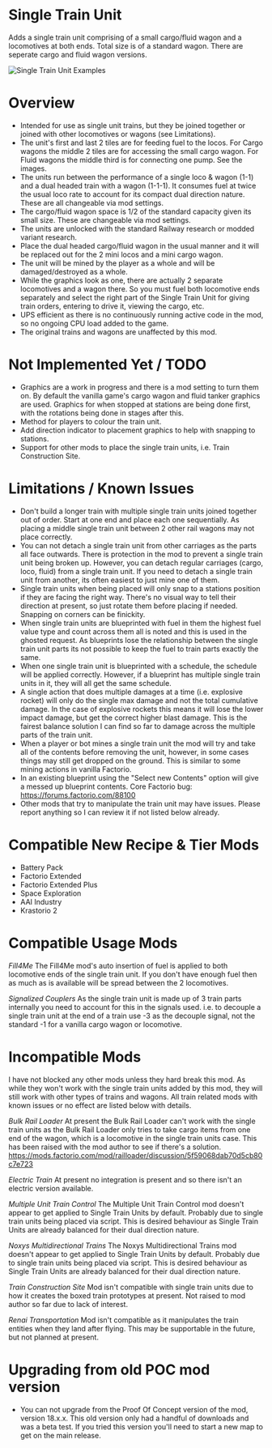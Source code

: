 # Single Train Unit

Adds a single train unit comprising of a small cargo/fluid wagon and a locomotives at both ends. Total size is of a standard wagon. There are seperate cargo and fluid wagon versions.

![Single Train Unit Examples](https://thumbs.gfycat.com/DependableMixedBarasinga-size_restricted.gif)


Overview
============

- Intended for use as single unit trains, but they be joined together or joined with other locomotives or wagons (see Limitations).
- The unit's first and last 2 tiles are for feeding fuel to the locos. For Cargo wagons the middle 2 tiles are for accessing the small cargo wagon. For Fluid wagons the middle third is for connecting one pump. See the images.
- The units run between the performance of a single loco & wagon (1-1) and a dual headed train with a wagon (1-1-1). It consumes fuel at twice the usual loco rate to account for its compact dual direction nature. These are all changeable via mod settings.
- The cargo/fluid wagon space is 1/2 of the standard capacity given its small size. These are changeable via mod settings.
- The units are unlocked with the standard Railway research or modded variant research.
- Place the dual headed cargo/fluid wagon in the usual manner and it will be replaced out for the 2 mini locos and a mini cargo wagon.
- The unit will be mined by the player as a whole and will be damaged/destroyed as a whole.
- While the graphics look as one, there are actually 2 separate locomotives and a wagon there. So you must fuel both locomotive ends separately and select the right part of the Single Train Unit for giving train orders, entering to drive it, viewing the cargo, etc.
- UPS efficient as there is no continuously running active code in the mod, so no ongoing CPU load added to the game.
- The original trains and wagons are unaffected by this mod.


Not Implemented Yet / TODO
================

- Graphics are a work in progress and there is a mod setting to turn them on. By default the vanilla game's cargo wagon and fluid tanker graphics are used. Graphics for when stopped at stations are being done first, with the rotations being done in stages after this.
- Method for players to colour the train unit.
- Add direction indicator to placement graphics to help with snapping to stations.
- Support for other mods to place the single train units, i.e. Train Construction Site.


Limitations / Known Issues
================

- Don't build a longer train with multiple single train units joined together out of order. Start at one end and place each one sequentially. As placing a middle single train unit between 2 other rail wagons may not place correctly.
- You can not detach a single train unit from other carriages as the parts all face outwards. There is protection in the mod to prevent a single train unit being broken up. However, you can detach regular carriages (cargo, loco, fluid) from a single train unit. If you need to detach a single train unit from another, its often easiest to just mine one of them.
- Single train units when being placed will only snap to a stations position if they are facing the right way. There's no visual way to tell their direction at present, so just rotate them before placing if needed. Snapping on corners can be finickity.
- When single train units are blueprinted with fuel in them the highest fuel value type and count across them all is noted and this is used in the ghosted request. As blueprints lose the relationship between the single train unit parts its not possible to keep the fuel to train parts exactly the same.
- When one single train unit is blueprinted with a schedule, the schedule will be applied correctly. However, if a blueprint has multiple single train units in it, they will all get the same schedule.
- A single action that does multiple damages at a time (i.e. explosive rocket) will only do the single max damage and not the total cumulative damage. In the case of explosive rockets this means it will lose the lower impact damage, but get the correct higher blast damage. This is the fairest balance solution I can find so far to damage across the multiple parts of the train unit.
- When a player or bot mines a single train unit the mod will try and take all of the contents before removing the unit, however, in some cases things may still get dropped on the ground. This is similar to some mining actions in vanilla Factorio.
- In an existing blueprint using the "Select new Contents" option will give a messed up blueprint contents. Core Factorio bug: https://forums.factorio.com/88100
- Other mods that try to manipulate the train unit may have issues. Please report anything so I can review it if not listed below already.


Compatible New Recipe & Tier Mods
====================

- Battery Pack
- Factorio Extended
- Factorio Extended Plus
- Space Exploration
- AAI Industry
- Krastorio 2

Compatible Usage Mods
=============

*Fill4Me*
The Fill4Me mod's auto insertion of fuel is applied to both locomotive ends of the single train unit. If you don't have enough fuel then as much as is available will be spread between the 2 locomotives.

*Signalized Couplers*
As the single train unit is made up of 3 train parts internally you need to account for this in the signals used. i.e. to decouple a single train unit at the end of a train use -3 as the decouple signal, not the standard -1 for a vanilla cargo wagon or locomotive.


Incompatible Mods
============

I have not blocked any other mods unless they hard break this mod. As while they won't work with the single train units added by this mod, they will still work with other types of trains and wagons. All train related mods with known issues or no effect are listed below with details.

*Bulk Rail Loader*
At present the Bulk Rail Loader can't work with the single train units as the Bulk Rail Loader only tries to take cargo items from one end of the wagon, which is a locomotive in the single train units case. This has been raised with the mod author to see if there's a solution. https://mods.factorio.com/mod/railloader/discussion/5f59068dab70d5cb80c7e723

*Electric Train*
At present no integration is present and so there isn't an electric version available.

*Multiple Unit Train Control*
The Multiple Unit Train Control mod doesn't appear to get applied to Single Train Units by default. Probably due to single train units being placed via script. This is desired behaviour as Single Train Units are already balanced for their dual direction nature.

*Noxys Multidirectional Trains*
The Noxys Multidirectional Trains mod doesn't appear to get applied to Single Train Units by default. Probably due to single train units being placed via script. This is desired behaviour as Single Train Units are already balanced for their dual direction nature.

*Train Construction Site*
Mod isn't compatible with single train units due to how it creates the boxed train prototypes at present. Not raised to mod author so far due to lack of interest.

*Renai Transportation*
Mod isn't compatible as it manipulates the train entities when they land after flying. This may be supportable in the future, but not planned at present.


Upgrading from old POC mod version
========================

- You can not upgrade from the Proof Of Concept version of the mod, version 18.x.x. This old version only had a handful of downloads and was a beta test. If you tried this version you'll need to start a new map to get on the main release.